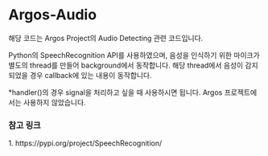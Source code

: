 # Argos-Audio


해당 코드는 Argos Project의 Audio Detecting 관련 코드입니다.

Python의 SpeechRecognition API를 사용하였으며,
음성을 인식하기 위한 마이크가 별도의 thread를 만들어 background에서 동작합니다.
해당 thread에서 음성이 감지되었을 경우 callback에 있는 내용이 동작합니다.

*handler()의 경우 signal을 처리하고 싶을 때 사용하시면 됩니다. Argos 프로젝트에서는 사용하지 않았습니다.


<h3>참고 링크</h3>
1. https://pypi.org/project/SpeechRecognition/
